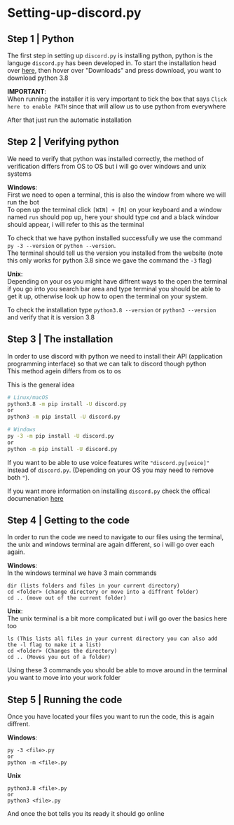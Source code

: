 # Setting-up-discord.py

## Step 1 | Python
The first step in setting up `discord.py` is installing python, python is the languge `discord.py` has been developed in. To start the installation head over [here](https://python.org), then hover over "Downloads" and press download, you want to download python 3.8

**IMPORTANT**:  
When running the installer it is very important to tick the box that says `Click here to enable PATH` since that will allow us to use python from everywhere 

After that just run the automatic installation

## Step 2 | Verifying python
We need to verify that python was installed correctly, the method of verification differs from OS to OS but i will go over windows and unix systems

**Windows**:  
First we need to open a terminal, this is also the window from where we will run the bot  
To open up the terminal click `[WIN] + [R]` on your keyboard and a window named `run` should pop up, here your should type `cmd` and a black window should appear, i will refer to this as the terminal  

To check that we have python installed successfully we use the command `py -3 --version` or `python --version`.  
The terminal should tell us the version you installed from the website (note this only works for python 3.8 since we gave the command the `-3` flag)

**Unix**:  
Depending on your os you might have diffrent ways to the open the terminal if you go into you search bar area and type terminal you should be able to get it up, otherwise look up how to open the terminal on your system.  

To check the installation type `python3.8 --version` or `python3 --version` and verify that it is version 3.8

## Step 3 | The installation
In order to use discord with python we need to install their API (application programming interface) so that we can talk to discord though python  
This method agein differs from os to os

This is the general idea
```bash
# Linux/macOS
python3.8 -m pip install -U discord.py
or
python3 -m pip install -U discord.py

# Windows
py -3 -m pip install -U discord.py
or
python -m pip install -U discord.py
```
If you want to be able to use voice features write `"discord.py[voice]"` instead of `discord.py`. (Depending on your OS you may need to remove both `"`).  

If you want more information on installing `discord.py` check the offical documenation [here](https://github.com/Rapptz/discord.py)

## Step 4 | Getting to the code
In order to run the code we need to navigate to our files using the terminal, the unix and windows terminal are again different, so i will go over each again.  

**Windows**:  
In the windows terminal we have 3 main commands
```
dir (lists folders and files in your current directory)
cd <folder> (change directory or move into a diffrent folder)
cd .. (move out of the current folder)
```

**Unix**:  
The unix terminal is a bit more complicated but i will go over the basics here too
```
ls (This lists all files in your current directory you can also add the -l flag to make it a list)
cd <folder> (Changes the directory)
cd .. (Moves you out of a folder)
```
Using these 3 commands you should be able to move around in the terminal you want to move into your work folder

## Step 5 | Running the code
Once you have located your files you want to run the code, this is again diffrent.  

**Windows**:
```
py -3 <file>.py
or
python -m <file>.py
```

**Unix**
```
python3.8 <file>.py
or
python3 <file>.py
```

And once the bot tells you its ready it should go online
